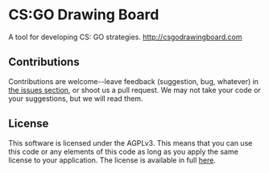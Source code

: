 CS:GO Drawing Board
==============
A tool for developing CS: GO strategies. http://csgodrawingboard.com

Contributions
-------------------
Contributions are welcome--leave feedback (suggestion, bug, whatever) in [the issues section](https://github.com/ducksyrup/reverse-proxy/issues), or shoot us a pull request.  We may not take your code or your suggestions, but we will read them.

License
-----------
This software is licensed under the AGPLv3.  This means that you can use this code or any elements of this code as long as you apply the same license to your application.  The license is available in full [here](https://github.com/DuckSyrup/csgo-drawing-board/blob/master/LICENSE.md).